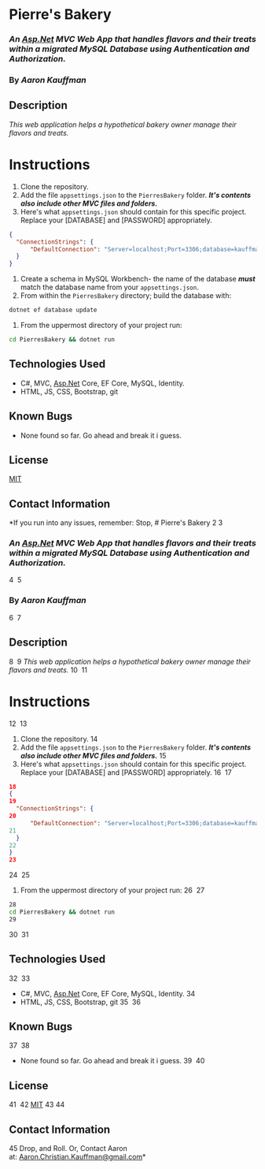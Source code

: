 # Pierre's Bakery

### ***An [Asp.Net](http://asp.Net) MVC Web App that handles flavors and their treats within a migrated MySQL Database using Authentication and Authorization.***

### **By *Aaron Kauffman***

## **Description**

*This web application helps a hypothetical bakery owner manage their flavors and treats.* 

# Instructions

1. Clone the repository.
2. Add the file `appsettings.json` to the `PierresBakery` folder. ***It's contents also include other MVC files and folders.***
3. Here's what `appsettings.json` should contain for this specific project. Replace your [DATABASE] and [PASSWORD] appropriately.

```json
{
  "ConnectionStrings": {
      "DefaultConnection": "Server=localhost;Port=3306;database=kauffman_aaron;uid=root;pwd=password;"
  }
}
```

1. Create a schema in MySQL Workbench- the name of the database ***must*** match the database name from your `appsettings.json`.
2. From within the `PierresBakery` directory; build the database with:

```bash
dotnet ef database update
```

1. From the uppermost directory of your project run:

```bash
cd PierresBakery && dotnet run
```

## **Technologies Used**

- C#, MVC, [Asp.Net](http://asp.Net) Core, EF Core, MySQL, Identity.
- HTML, JS, CSS, Bootstrap, git

## **Known Bugs**

- None found so far. Go ahead and break it i guess.

## **License**

[MIT](https://choosealicense.com/licenses/mit/)

## **Contact Information**

*If you run into any issues, remember: Stop, # Pierre's Bakery
2
​
3
### ***An [Asp.Net](http://asp.Net) MVC Web App that handles flavors and their treats within a migrated MySQL Database using Authentication and Authorization.***
4
​
5
### **By *Aaron Kauffman***
6
​
7
## **Description**
8
​
9
*This web application helps a hypothetical bakery owner manage their flavors and treats.* 
10
​
11
# Instructions
12
​
13
1. Clone the repository.
14
2. Add the file `appsettings.json` to the `PierresBakery` folder. ***It's contents also include other MVC files and folders.***
15
3. Here's what `appsettings.json` should contain for this specific project. Replace your [DATABASE] and [PASSWORD] appropriately.
16
​
17
```json
18
{
19
  "ConnectionStrings": {
20
      "DefaultConnection": "Server=localhost;Port=3306;database=kauffman_aaron;uid=root;pwd=password;"
21
  }
22
}
23
```
24
​
25
1. From the uppermost directory of your project run:
26
​
27
```bash
28
cd PierresBakery && dotnet run
29
```
30
​
31
## **Technologies Used**
32
​
33
- C#, MVC, [Asp.Net](http://asp.Net) Core, EF Core, MySQL, Identity.
34
- HTML, JS, CSS, Bootstrap, git
35
​
36
## **Known Bugs**
37
​
38
- None found so far. Go ahead and break it i guess.
39
​
40
## **License**
41
​
42
[MIT](https://choosealicense.com/licenses/mit/)
43
​
44
## **Contact Information**
45
Drop, and Roll. Or, Contact Aaron at: [Aaron.Christian.Kauffman@gmail.com](mailto:Aaron.Christian.Kauffman@gmail.com)*
